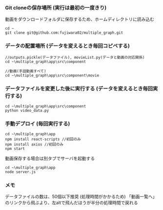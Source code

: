 ### Git cloneの保存場所 (実行は最初の一度きり)
動画をダウンロードフォルダに保存するため、ホームディレクトリに読み込む
```terminal
cd ~ 
git clone git@github.com:fujiwara02/multiple_graph.git 
```

### データの配置場所 (データを変えるとき毎回コピペする)
```terminal
//outputs.pickle(データファイル), movieList.py(データと動画の対応関係)
cd ~\multiple_graph\app\src\component  

//動画(手話動画すべて)
cd ~\multiple_graph\app\src\component\movie  
```

### データファイルを変更した後に実行する (データを変えるとき毎回実行する)
```terminal
cd ~\multiple_graph\app\src\component  
python video_data.py
```

### 手動デプロイ (毎回実行する)
```terminal
cd ~\multiple_graph\app
npm install react-scripts //初回のみ
npm install axios //初回のみ
npm start
```

動画保存する場合は別タブでサーバを起動する
```terminal
cd ~\multiple_graph\app
node server.js
```

### メモ
データファイルの数は、50個以下推奨 (処理時間がかかるため)
「動画一覧へ」のリンクから飛ぶより、左altで飛んだほうが半分の処理時間で戻れる

